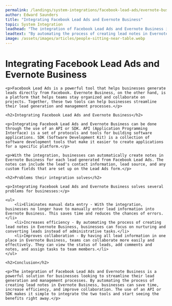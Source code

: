 ```yaml
---
permalink: /landings/system-integrations/facebook-lead-ads/evernote-business
author: Edward Saunders
title: "Integrating Facebook Lead Ads and Evernote Business"
topic: System Integration
leadhead: "The integration of Facebook Lead Ads and Evernote Business is a powerful solution for businesses looking to streamline their lead generation and management processes"
leadtext: "By automating the process of creating lead notes in Evernote Business, businesses can save time, increase efficiency, and improve collaboration. The use of an API or SDK makes it simple to integrate the two tools and start seeing the benefits right away."
image: /assets/images/articles/people-sitting-near-table.webp
---
```

<div class="arttext">
    <h1>Integrating Facebook Lead Ads and Evernote Business</h1>

    <p>Facebook Lead Ads is a powerful tool that helps businesses generate leads directly from Facebook. Evernote Business, on the other hand, is a platform that helps teams stay organized and collaborate on projects. Together, these two tools can help businesses streamline their lead generation and management processes.</p>

    <h2>Integrating Facebook Lead Ads and Evernote Business</h2>

    <p>Integrating Facebook Lead Ads and Evernote Business can be done through the use of an API or SDK. API (Application Programming Interface) is a set of protocols and tools for building software applications. SDK (Software Development Kit) is a collection of software development tools that make it easier to create applications for a specific platform.</p>

    <p>With the integration, businesses can automatically create notes in Evernote Business for each lead generated from Facebook Lead Ads. The notes can include the lead's contact information, lead source, and any custom fields that are set up on the Lead Ads form.</p>

    <h2>Problems their integration solves</h2>

    <p>Integrating Facebook Lead Ads and Evernote Business solves several problems for businesses:</p>

    <ul>
        <li>Eliminates manual data entry - With the integration, businesses no longer have to manually enter lead information into Evernote Business. This saves time and reduces the chances of errors.</li>
        <li>Increases efficiency - By automating the process of creating lead notes in Evernote Business, businesses can focus on nurturing and converting leads instead of administrative tasks.</li>
        <li>Improves collaboration - By having all lead information in one place in Evernote Business, teams can collaborate more easily and effectively. They can view the status of leads, add comments and notes, and assign tasks to team members.</li>
    </ul>

    <h2>Conclusion</h2>

    <p>The integration of Facebook Lead Ads and Evernote Business is a powerful solution for businesses looking to streamline their lead generation and management processes. By automating the process of creating lead notes in Evernote Business, businesses can save time, increase efficiency, and improve collaboration. The use of an API or SDK makes it simple to integrate the two tools and start seeing the benefits right away.</p>

</div>
